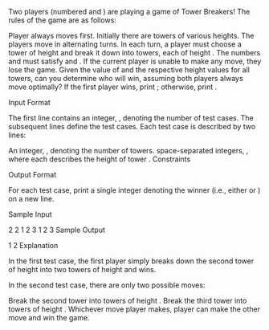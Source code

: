 Two players (numbered  and ) are playing a game of Tower Breakers! The rules of the game are as follows:

Player  always moves first.
Initially there are  towers of various heights.
The players move in alternating turns. In each turn, a player must choose a tower of height  and break it down into  towers, each of height . The numbers  and  must satisfy  and .
If the current player is unable to make any move, they lose the game.
Given the value of  and the respective height values for all towers, can you determine who will win, assuming both players always move optimally? If the first player wins, print ; otherwise, print .

Input Format

The first line contains an integer, , denoting the number of test cases.
The  subsequent lines define the test cases. Each test case is described by two lines:

An integer, , denoting the number of towers.
 space-separated integers, , where each  describes the height of tower .
Constraints

Output Format

For each test case, print a single integer denoting the winner (i.e., either  or ) on a new line.

Sample Input

2
2 
1 2
3 
1 2 3
Sample Output

1
2
Explanation

In the first test case, the first player simply breaks down the second tower of height  into two towers of height  and wins.

In the second test case, there are only two possible moves:

Break the second tower into  towers of height .
Break the third tower into  towers of height .
Whichever move player  makes, player  can make the other move and win the game.
